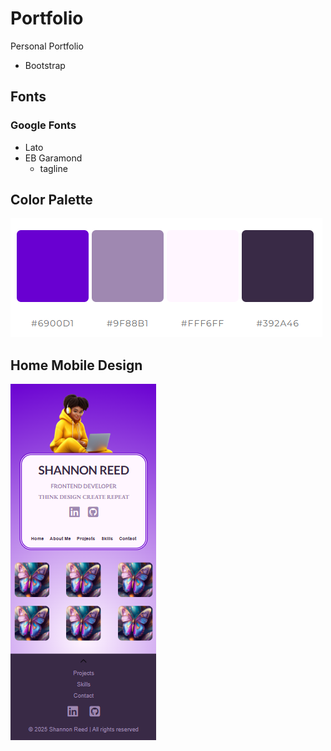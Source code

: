 # Portfolio
Personal Portfolio
- Bootstrap
## Fonts
### Google Fonts
- Lato
- EB Garamond
    - tagline
## Color Palette
![alt text](assetsreadme/portfolio-color-palette.png)


## Home Mobile Design
![Home Mobile Design](assetsreadme/home-mobile-design.png)
